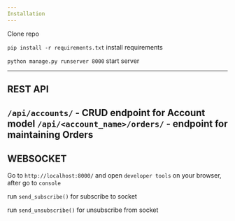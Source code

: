 ```yaml
---
Installation
---
```

Clone repo

`pip install -r requirements.txt` install requirements

`python manage.py runserver 8000` start server 

---
REST API
---
`/api/accounts/` - CRUD endpoint for Account model
`/api/<account_name>/orders/` - endpoint for maintaining Orders 
---
WEBSOCKET
---
Go to `http://localhost:8000/` and open `developer tools` on your browser, after go to `console`

run `send_subscribe()` for subscribe to socket

run `send_unsubscribe()` for unsubscribe from socket 
